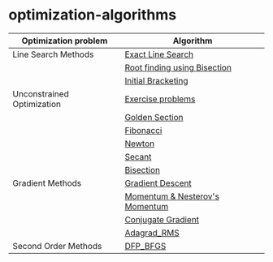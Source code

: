 # optimization-algorithms

| Optimization problem | Algorithm   |
| -------------------- |-------------|
| Line Search Methods  | [Exact Line Search](https://nbviewer.jupyter.org/github/NasreenAhmed/optimization-algorithms/blob/main/line%20search/exact_line_search.ipynb) | 
|                      | [Root finding using Bisection](https://nbviewer.jupyter.org/github/NasreenAhmed/optimization-algorithms/blob/main/line%20search/bisection_method_root_finding.ipynb) |
|                      | [Initial Bracketing](https://nbviewer.jupyter.org/github/NasreenAhmed/optimization-algorithms/blob/main/line%20search/initial-bracket.ipynb) |
| Unconstrained Optimization | [Exercise problems](https://nbviewer.jupyter.org/github/NasreenAhmed/optimization-algorithms/blob/main/unconstrained-optimization/exercise_problems.ipynb) |
|                            | [Golden Section](https://nbviewer.jupyter.org/github/NasreenAhmed/optimization-algorithms/blob/main/unconstrained-optimization/golden_section_search.ipynb) |
|                            | [Fibonacci](https://nbviewer.jupyter.org/github/NasreenAhmed/optimization-algorithms/blob/main/unconstrained-optimization/Fibonacci_Method.ipynb) |
|                            | [Newton](https://nbviewer.jupyter.org/github/NasreenAhmed/optimization-algorithms/blob/main/unconstrained-optimization/newtons_method.ipynb) |
|                            | [Secant](https://nbviewer.jupyter.org/github/NasreenAhmed/optimization-algorithms/blob/main/unconstrained-optimization/secant_method.ipynb) |
|                            | [Bisection](https://nbviewer.jupyter.org/github/NasreenAhmed/optimization-algorithms/blob/main/unconstrained-optimization/bisection_method.ipynb) |
| Gradient Methods | [Gradient Descent](https://nbviewer.jupyter.org/github/NasreenAhmed/optimization-algorithms/blob/main/gradient_methods/gradient_descent_rosenbrock.ipynb) |
|                  | [Momentum & Nesterov's Momentum](https://nbviewer.jupyter.org/github/NasreenAhmed/optimization-algorithms/blob/main/gradient_methods/nesterov_momentum_rosenbrock.ipynb) |
|                  | [Conjugate Gradient](https://nbviewer.jupyter.org/github/NasreenAhmed/optimization-algorithms/blob/main/gradient_methods/conjugate_gradient.ipynb) |
|                  | [Adagrad_RMS](https://nbviewer.jupyter.org/github/NasreenAhmed/optimization-algorithms/blob/main/gradient_methods/adagrad_RMS.ipynb) |
| Second Order Methods| [DFP_BFGS](https://nbviewer.jupyter.org/github/NasreenAhmed/optimization-algorithms/blob/main/second_order_methods/DFP_BFGS_method.ipynb) |
